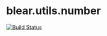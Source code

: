 # blear.utils.number

[![Build Status][travis-img]][travis-url] 

[travis-img]: https://travis-ci.org/blearjs/blear.utils.number.svg?branch=master
[travis-url]: https://travis-ci.org/blearjs/blear.utils.number


